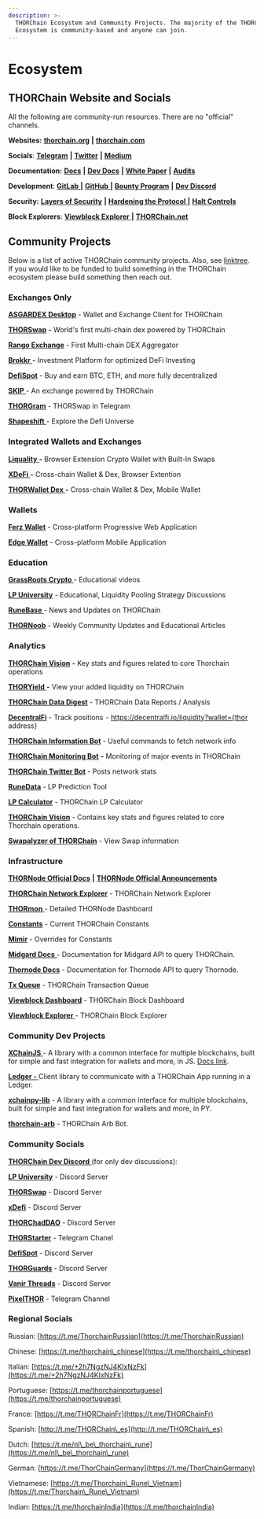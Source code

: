 ```yaml
---
description: >-
  THORChain Ecosystem and Community Projects. The majority of the THORChain
  Ecosystem is community-based and anyone can join.
---
```


# Ecosystem

## **THORChain Website and Socials**

All the following are community-run resources. There are no "official" channels.

**Websites:** [**thorchain.org**](http://thorchain.org/) **|** [**thorchain.com**](https://www.thorchain.com/)

**Socials**: [**Telegram**](https://t.me/thorchain\_org) **|** [**Twitter**](https://twitter.com/THORchain) **|** [**Medium**](https://medium.com/thorchain)

**Documentation:** [**Docs**](https://docs.thorchain.org/) **|** [**Dev Docs**](https://dev.thorchain.org/) **|** [**White Paper**](https://github.com/thorchain/Resources/blob/master/Whitepapers/THORChain-Whitepaper-May2020.pdf) **|** [**Audits**](https://github.com/thorchain/Resources/tree/master/Audits)

**Development**: [**GitLab** ](https://gitlab.com/thorchain)**|** [**GitHub** ](https://github.com/thorchain)**|** [**Bounty Program**](https://immunefi.com/bounty/thorchain/) **|** [**Dev Discord**](https://discord.gg/u6wMSKHpD4)

**Security:** [**Layers of Security**](https://medium.com/thorchain/thorchains-layers-of-security-e308d537acf1) **|** [**Hardening the Protocol** ](https://medium.com/thorchain/hardening-the-thorchain-protocol-f80164de7685)**|** [**Halt Controls**](https://dev.thorchain.org/thorchain-dev/network/interface-management)

**Block Explorers**: [**Viewblock Explorer** ](https://viewblock.io/thorchain) **|** [**THORChain.net**](https://thorchain.net/#/txs)

## **Community Projects**

Below is a list of active THORChain community projects. Also, see [linktree](https://linktr.ee/multichain). If you would like to be funded to build something in the THORChain ecosystem please build something then reach out.

### Exchanges Only

[**ASGARDEX Desktop**](https://github.com/thorchain/asgardex-electron/releases/) - Wallet and Exchange Client for THORChain

[**THORSwap**](https://thorswap.finance/) **-** World's first multi-chain dex powered by THORChain

[**Rango Exchange**](https://rango.exchange/) - First Multi-chain DEX Aggregator

[**Brokkr** ](https://app.brokkr.finance/#/)**-** Investment Platform for optimized DeFi Investing

[**DefiSpot**](https://www.defispot.com/trade) - Buy and earn BTC, ETH, and more fully decentralized

[**SKIP** ](https://app.skip.exchange/swap)- An exchange powered by THORChain

[**THORGram**](https://t.me/thorgram\_public) - THORSwap in Telegram

[**Shapeshift** ](https://shapeshift.com/)- Explore the Defi Universe

### Integrated Wallets and Exchanges

[**Liquality** ](https://liquality.io/)**-** Browser Extension Crypto Wallet with Built-In Swaps

[**XDeFi** ](https://www.xdefi.io)**-** Cross-chain Wallet & Dex, Browser Extention

[**THORWallet Dex** ](https://www.thorwallet.org/)**-** Cross-chain Wallet & Dex, Mobile Wallet

### **Wallets**

[**Ferz Wallet**](https://ferz.com/en/) - Cross-platform Progressive Web Application

[**Edge Wallet**](https://edge.app/) - Cross-platform Mobile Application

### **Education**

[**GrassRoots Crypto** ](https://www.youtube.com/c/GrassRootsCrypto/)- Educational videos

[**LP University**](https://discord.gg/jVWS4EAYhh)  - Educational, Liquidity Pooling Strategy Discussions

[**RuneBase** ](https://www.runebase.org/)- News and Updates on THORChain

[**THORNoob**](https://medium.com/@THORNoob) - Weekly Community Updates and Educational Articles

### **Analytics**

[**THORChain Vision**](https://thorchain.vision/console) **-** Key stats and figures related to core Thorchain operations

[**THORYield** ](https://thoryield.com/)**-** View your added liquidity on THORChain

[**THORChain Data Digest**](https://alexsimpson96.medium.com/) - THORChain Data Reports / Analysis&#x20;

[**DecentralFi**](https://decentralfi.io/) - Track positions  - https://decentralfi.io/liquidity?wallet={thor address}

[**THORChain Information Bot**](https://t.me/thor\_infobot) - Useful commands to fetch network info

[**THORChain Monitoring Bot**](https://t.me/thorchain\_alert) **-** Monitoring of major events in THORChain

[**THORChain Twitter Bot**](https://twitter.com/thor\_bot) - Posts network stats

[**RuneData**](https://runedata.info/) - LP Prediction Tool

[**LP Calculator**](https://science.flipsidecrypto.com/thorchain/) - THORChain LP Calculator

[**THORChain Vision**](https://thorchain.vision/console) - Contains key stats and figures related to core Thorchain operations.

[**Swapalyzer of THORChain**](https://swapalyzer.ofthor.com/) - View Swap information

### **Infrastructure**

[**THORNode Official Docs**](https://docs.thorchain.org/thornodes/overview) **|** [**THORNode Official Announcements**](https://t.me/thornode\_ann)

[**THORChain Network Explorer**](https://thorchain.net/) - THORChain Network Explorer

[**THORmon** ](https://thorchain.network/)- Detailed THORNode Dashboard

[**Constants**](https://thornode.thorchain.info/thorchain/constants) - Current THORChain Constants

[**Mimir**](https://thornode.thorchain.info/thorchain/mimir) - Overrides for Constants

[**Midgard Docs** ](https://midgard.thorchain.info/v2/doc)- Documentation for Midgard API to query THORChain.

[**Thornode Docs**](https://thornode.ninerealms.com/thorchain/doc/) - Documentation for Thornode API to query Thornode.

[**Tx Queue**](https://thornode.thorchain.info/thorchain/queue) - THORChain Transaction Queue

[**Viewblock Dashboard**](https://dash.viewblock.io/d/thorchain) - THORChain Block Dashboard

[**Viewblock Explorer** ](https://viewblock.io/thorchain) - THORChain Block Explorer

### Community Dev Projects

[**XChainJS** ](https://xchainjs.org)- A library with a common interface for multiple blockchains, built for simple and fast integration for wallets and more, in JS. [Docs link](http://docs.xchainjs.org/).

[**Ledger -** ](https://www.npmjs.com/package/@thorchain/ledger-thorchain)Client library to communicate with a THORChain App running in a Ledger.

[**xchainpy-lib**](https://github.com/xchainjs/xchainpy-lib) - A library with a common interface for multiple blockchains, built for simple and fast integration for wallets and more, in PY.

[**thorchain-arb**](https://github.com/hoodieonwho/thorchain-arb) - THORChain Arb Bot.

### Community Socials

[**THORChain Dev Discord** ](https://discord.gg/u6wMSKHpD4)(for only dev discussions):&#x20;

[**LP University**](https://discord.gg/c4EhDZdFMA) - Discord Server

[**THORSwap**](https://discord.gg/thorswap) - Discord Server

[**xDefi**](https://discord.com/invite/xdefiwallet) - Discord Server

[**THORChadDAO**](https://discord.gg/CWypyjbZjW) - Discord Server

[**THORStarter**](https://t.me/thorstarter) - Telegram Chanel

[**DefiSpot**](https://discord.gg/7Zuypgv6Qf) - Discord Server

[**THORGuards**](https://discord.gg/KQEhr3jtAd) - Discord Server

[**Vanir Threads**](https://discord.gg/4DnN5j4nnw) - Discord Server

[**PixelTHOR**](https://t.me/runenft) - Telegram Channel

### Regional Socials

Russian: [https://t.me/ThorchainRussian](https://t.me/ThorchainRussian)

Chinese: [https://t.me/thorchain\_chinese](https://t.me/thorchain\_chinese)

Italian: [https://t.me/+2h7NgzNJ4KIxNzFk](https://t.me/+2h7NgzNJ4KIxNzFk)

Portuguese: [https://t.me/thorchainportuguese](https://t.me/thorchainportuguese)

France: [https://t.me/THORChainFr](https://t.me/THORChainFr)

Spanish: [http://t.me/THORChain\_es](http://t.me/THORChain\_es)

Dutch: [https://t.me/nl\_be\_thorchain\_rune](https://t.me/nl\_be\_thorchain\_rune)

German: [https://t.me/ThorChainGermany](https://t.me/ThorChainGermany)

Vietnamese: [https://t.me/Thorchain\_Rune\_Vietnam](https://t.me/Thorchain\_Rune\_Vietnam)

Indian: [https://t.me/thorchainIndia](https://t.me/thorchainIndia)
